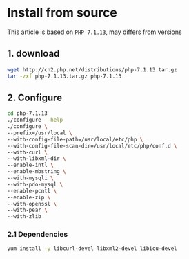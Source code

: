 # Install from source

This article is based on `PHP 7.1.13`, may differs from versions

## 1. download

```bash
wget http://cn2.php.net/distributions/php-7.1.13.tar.gz
tar -zxf php-7.1.13.tar.gz php-7.1.13
```

## 2. Configure

```bash
cd php-7.1.13
./configure --help
./configure \
--prefix=/usr/local \
--with-config-file-path=/usr/local/etc/php \
--with-config-file-scan-dir=/usr/local/etc/php/conf.d \
--with-curl \
--with-libxml-dir \
--enable-intl \
--enable-mbstring \
--with-mysqli \
--with-pdo-mysql \
--enable-pcntl \
--enable-zip \
--with-openssl \
--with-pear \
--with-zlib
```

### 2.1 Dependencies

```bash
yum install -y libcurl-devel libxml2-devel libicu-devel
```
